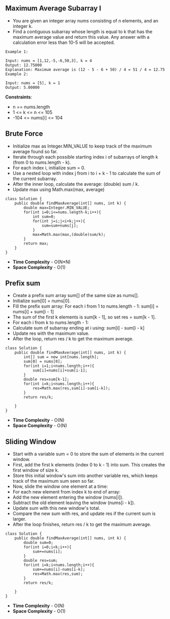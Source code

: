 ##  Maximum Average Subarray I

- You are given an integer array nums consisting of n elements, and an integer k.
- Find a contiguous subarray whose length is equal to k that has the maximum average value and return this value. Any answer with a calculation error less than 10-5 will be accepted.

```
Example 1:

Input: nums = [1,12,-5,-6,50,3], k = 4
Output: 12.75000
Explanation: Maximum average is (12 - 5 - 6 + 50) / 4 = 51 / 4 = 12.75
Example 2:

Input: nums = [5], k = 1
Output: 5.00000
```
 
**Constraints**:

- n == nums.length
- 1 <= k <= n <= 105
- -104 <= nums[i] <= 104

## Brute Force

- Initialize max as Integer.MIN_VALUE to keep track of the maximum average found so far.
- Iterate through each possible starting index i of subarrays of length k (from 0 to nums.length - k).
- For each index i, initialize sum = 0.
- Use a nested loop with index j from i to i + k - 1 to calculate the sum of the current subarray.
- After the inner loop, calculate the average: (double) sum / k.
- Update max using Math.max(max, average)

```
class Solution {
    public double findMaxAverage(int[] nums, int k) {
        double max=Integer.MIN_VALUE;
        for(int i=0;i<=nums.length-k;i++){
            int sum=0;
            for(int j=i;j<i+k;j++){
                sum=sum+nums[j];              
            }
            max=Math.max(max,(double)sum/k);
        }
        return max;
    }
}
```

- **Time Complexity** - O(N*N)
- **Space Complexity** - O(1)


## Prefix sum

- Create a prefix sum array sum[] of the same size as nums[].
- Initialize sum[0] = nums[0].
- Fill the prefix sum array: For each i from 1 to nums.length - 1: sum[i] = nums[i] + sum[i - 1]
- The sum of the first k elements is sum[k - 1], so set res = sum[k - 1].
- For each i from k to nums.length - 1:
- Calculate sum of subarray ending at i using: sum[i] - sum[i - k]
- Update res with the maximum value.
- After the loop, return res / k to get the maximum average.

```
class Solution {
    public double findMaxAverage(int[] nums, int k) {
        int[] sum = new int[nums.length];
		sum[0] = nums[0];
        for(int i=1;i<nums.length;i++){
            sum[i]=nums[i]+sum[i-1];
        }
        double res=sum[k-1];
        for(int i=k;i<nums.length;i++){
            res=Math.max(res,sum[i]-sum[i-k]);
        }
        return res/k;
        
    }
}

```

- **Time Complexity** - O(N)
- **Space Complexity** - O(N)

## Sliding Window

- Start with a variable sum = 0 to store the sum of elements in the current window.
- First, add the first k elements (index 0 to k - 1) into sum. This creates the first window of size k.
- Store this initial window's sum into another variable res, which keeps track of the maximum sum seen so far.
- Now, slide the window one element at a time:
- For each new element from index k to end of array:
- Add the new element entering the window (nums[i]).
- Subtract the old element leaving the window (nums[i - k]).
- Update sum with this new window's total.
- Compare the new sum with res, and update res if the current sum is larger.
- After the loop finishes, return res / k to get the maximum average.

```
class Solution {
    public double findMaxAverage(int[] nums, int k) {
        double sum=0;
        for(int i=0;i<k;i++){
            sum+=nums[i];
        }
        double res=sum;
        for(int i=k;i<nums.length;i++){
            sum+=nums[i]-nums[i-k];
            res=Math.max(res,sum);
        }
        return res/k;
        
    }
}

```

- **Time Complexity** - O(N)
- **Space Complexity** - O(1)
